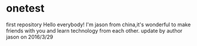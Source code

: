 # onetest
first repository
Hello everybody! I'm jason from china,it's wonderful to make friends with you and learn technology from each other.
update by author jason on 2016/3/29
